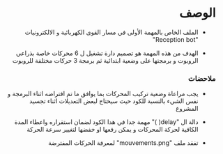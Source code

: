 <h1 dir="rtl"> الوصف </h1>

<div dir="rtl">

- الملف الخاص بالمهمة الأولى في مسار القوى الكهربائية و الالكترونيات  "Reception bot"

- الهدف من هذه المهمة هو تصميم دارة تشغيل ل 6 محركات خاصة بذراعي الروبوت و برمجتها على وضعية ابتدائية ثم برمجة 3 حركات مختلفة للروبوت


</div>

<h3 dir="rtl"> ملاحضات </h3>

<div dir="rtl">
  
-  يجب مراعاة وضعية تركيب المحركات بما يوافق ما تم افتراضه اثناء البرمجة و نفس الشيء بالنسبة للكود حيث سيحتاج لبعض التعديلات اثناء تجسيد المشروع
  
- دالة ال "delay( )" مهمة جدا في هدا الكود لضمان استقراره واعطاء المدة الكافية لحركة المحركات و يمكن رفعها او خفضها لتغيير سرعة الحركة 

- تفقد ملف "mouvements.png" لمعرفة الحركات المفترضة
  
  </div>
